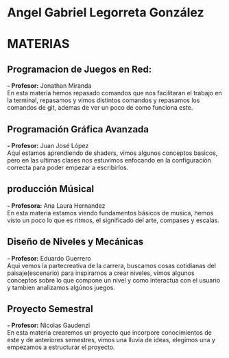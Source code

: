 # Angel Gabriel Legorreta González


# MATERIAS

## **Programacion de Juegos en Red:**
**- Profesor:** Jonathan Miranda\
En esta materia hemos repasado comandos que nos facilitaran el trabajo en la terminal, repasamos y vimos distintos comandos y repasamos los comandos de git, ademas de ver un poco de como funciona este.
## **Programación Gráfica Avanzada**
**- Profesor:** Juan José López\
Aquí estamos aprendiendo de shaders, vimos algunos conceptos basicos, pero en las ultimas clases nos estuvimos enfocando en la configuración correcta para poder empezar a escribirlos.

## **producción Músical**
**- Profesora:** Ana Laura Hernandez\
En esta materia estamos viendo fundamentos básicos de musica, hemos visto un poco lo que es ritmos, el significado del arte, compases y escalas.

## **Diseño de Niveles y Mecánicas**
**- Profesor:** Eduardo Guerrero\
Aqui vemos la partecreativa de la carrera, buscamos cosas cotidianas del paisaje(escenario) para inspirarnos a crear niveles, vimos algunos conceptos sobre lo que compone un nivel y como interactua con el usuario y tambien analizamos algúnos juegos.
## **Proyecto Semestral**
**- Profesor:** Nicolas Gaudenzi\
En esta materia crearemos un proyecto que incorpore conocimientos de este y de anteriores semestres, vimos una lluvia de ideas, elegimos una y empezamos a estructurar el proyecto.
 